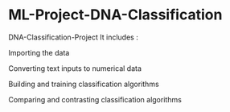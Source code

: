 # ML-Project-DNA-Classification


DNA-Classification-Project
It includes :

Importing the data


Converting text inputs to numerical data


Building and training classification algorithms


Comparing and contrasting classification algorithms
